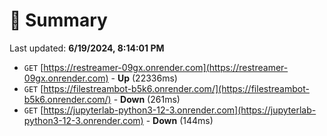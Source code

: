 # 📖 Summary
Last updated: **6/19/2024, 8:14:01 PM**

- `GET` [https://restreamer-09gx.onrender.com](https://restreamer-09gx.onrender.com) - **Up** (22336ms)
- `GET` [https://filestreambot-b5k6.onrender.com/](https://filestreambot-b5k6.onrender.com/) - **Down** (261ms)
- `GET` [https://jupyterlab-python3-12-3.onrender.com](https://jupyterlab-python3-12-3.onrender.com) - **Down** (144ms)
